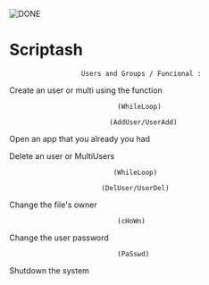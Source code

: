 

![DONE](https://user-images.githubusercontent.com/68873576/171582097-c41e62bc-4384-47d4-b4e9-a4d527dee1e9.png)





# Scriptash
                      Users and Groups / Funcional :

Create an user or multi using the function 
                               
                               (WhileLoop) 
                             
                             (AddUser/UserAdd) 



Open an app that you already you had


Delete an user or MultiUsers

                              (WhileLoop)
            
                           (DelUser/UserDel)



Change the file's owner

                               (cHoWn)



Change the user password 
                                  
                                  
                               (PaSswd)
                                  
                                  
Shutdown the system
